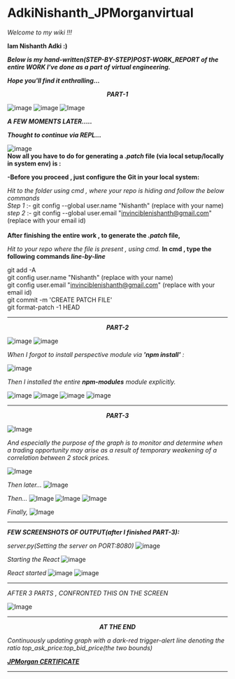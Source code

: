 # AdkiNishanth_JPMorganvirtual

_Welcome to my wiki !!!_

**Iam Nishanth Adki :)**

***Below is my _hand-written_(STEP-BY-STEP)POST-WORK_REPORT of the entire WORK I've done as a part of virtual engineering.***

***Hope you'll find it enthralling...***

***<p align="center">PART-1</p>***

![image](https://github.com/Invincible-ni/AdkiNishanth_JPMorgan/blob/master/post_abstract/1/IMG_20200810_124346.jpg)
![image](https://github.com/Invincible-ni/AdkiNishanth_JPMorgan/blob/master/post_abstract/1/IMG_20200810_124335.jpg)
![Image](https://github.com/Invincible-ni/AdkiNishanth_JPMorgan/blob/master/post_abstract/1/IMG_20200810_124439.jpg)

***_A FEW MOMENTS LATER....._***

***_Thought to continue via REPL..._***

![image](https://github.com/Invincible-ni/AdkiNishanth_JPMorgan/blob/master/post_abstract/1/IMG_20200810_124621.jpg)
<br/>
**Now all you have to do for generating a _.patch_ file (via local setup/locally in system env) is :**

**-Before you proceed , just configure the Git in your local system:**<br/>

_Hit to the folder using cmd , where your repo is hiding and follow the below commands_<br/>
_Step 1_ :- git config --global user.name "Nishanth" (replace with your name)<br/>
_step 2_ :- git config --global user.email "invinciblenishanth@gmail.com" (replace with your email id)<br/>
<br/>
**After finishing the entire work , to generate the _.patch_ file,**

_Hit to your repo where the file is present , using cmd._
**In cmd , type the following commands _line-by-line_**<br/>

git add -A<br/>
git config user.name "Nishanth" (replace with your name)<br/>
git config user.email "invinciblenishanth@gmail.com" (replace with your email id)<br/>
git commit -m 'CREATE PATCH FILE'<br/>
git format-patch -1 HEAD<br/>

------------------------------

***<p align="center">PART-2</p>***

![image](https://github.com/Invincible-ni/AdkiNishanth_JPMorgan/blob/master/post_abstract/2/IMG_20200810_132354.jpg)
![image](https://github.com/Invincible-ni/AdkiNishanth_JPMorgan/blob/master/post_abstract/2/IMG_20200810_132749.jpg)

_When I forgot to install perspective module via ***'npm install'*** :_

![image](https://github.com/Invincible-ni/AdkiNishanth_JPMorgan/blob/master/My_files/Screenshot%20(2).png)

_Then I installed the entire ***_npm-modules_*** module explicitly._

![image](https://github.com/Invincible-ni/AdkiNishanth_JPMorgan/blob/master/post_abstract/2/IMG_20200810_132908.jpg)
![image](https://github.com/Invincible-ni/AdkiNishanth_JPMorgan/blob/master/post_abstract/2/IMG_20200810_133042.jpg)
![image](https://github.com/Invincible-ni/AdkiNishanth_JPMorgan/blob/master/post_abstract/2/IMG_20200810_133339.jpg)
![image](https://github.com/Invincible-ni/AdkiNishanth_JPMorgan/blob/master/post_abstract/2/IMG_20200810_133515.jpg)

------------------------------
 
***<p align="center">PART-3</p>***

![Image](https://github.com/Invincible-ni/AdkiNishanth_JPMorgan/blob/master/post_abstract/output/IMG_20200812_121205.jpg)

_And especially the purpose of the graph is to monitor and determine when a trading opportunity may arise as a result of temporary weakening of a correlation between 2 stock prices._

![Image](https://github.com/Invincible-ni/AdkiNishanth_JPMorgan/blob/master/post_abstract/output/IMG_20200812_122039.jpg)

_Then later..._
![Image](https://github.com/Invincible-ni/AdkiNishanth_JPMorgan/blob/master/post_abstract/output/IMG_20200812_122137.jpg)

_Then..._
![Image](https://github.com/Invincible-ni/AdkiNishanth_JPMorgan/blob/master/post_abstract/output/IMG_20200812_122358.jpg)
![Image](https://github.com/Invincible-ni/AdkiNishanth_JPMorgan/blob/master/post_abstract/output/IMG_20200812_122637.jpg)
![Image](https://github.com/Invincible-ni/AdkiNishanth_JPMorgan/blob/master/post_abstract/output/IMG_20200812_122816.jpg)

_Finally,_
![Image](https://github.com/Invincible-ni/AdkiNishanth_JPMorgan/blob/master/post_abstract/output/IMG_20200812_123059.jpg)

------------------------------

***_FEW SCREENSHOTS OF OUTPUT(after I finished PART-3):_***

_server.py(Setting the server on PORT:8080)_
![image](https://github.com/Invincible-ni/AdkiNishanth_JPMorgan/blob/master/post_abstract/output/IMG_20200810_165346.jpg)

_Starting the React_
![image](https://github.com/Invincible-ni/AdkiNishanth_JPMorgan/blob/master/post_abstract/output/IMG_20200810_165759.jpg)

_React started_
![image](https://github.com/Invincible-ni/AdkiNishanth_JPMorgan/blob/master/post_abstract/output/IMG_20200810_170310.jpg)
![image](https://github.com/Invincible-ni/AdkiNishanth_JPMorgan/blob/master/post_abstract/output/IMG_20200810_164825.jpg)

------------------------------

_AFTER 3 PARTS , CONFRONTED THIS ON THE SCREEN_

![Image](https://github.com/Invincible-ni/AdkiNishanth_JPMorgan/blob/master/post_abstract/output/IMG_20200815_144939.jpg)

------------------------------

***<p align="center">AT THE END</p>***

_Continuously updating graph with a dark-red trigger-alert line denoting the ratio top_ask_price:top_bid_price(the two bounds)_

***<a href="https://github.com/Invincible-ni/AdkiNishanth_JPMorgan/blob/master/post_abstract/cert.pdf">JPMorgan CERTIFICATE</a>***


------------------------------
